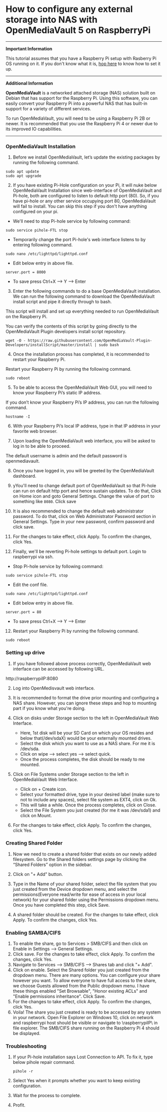# How to configure any external storage into NAS with OpenMediaVault 5 on RaspberryPi
***
**Important Information**

This tutorial assumes that you have a Raspberry Pi setup with Rasberry Pi OS running on it. If you don't know what it is, [hop here](https://github.com/SwaroopGiri/Pi_hole_configuration) to know how to set it up.
***
**Additional Information**

**OpenMediaVault** is a networked attached storage (NAS) solution built on Debian that has support for the Raspberry Pi. Using this software, you can easily convert your Raspberry Pi into a powerful NAS that has built-in support for a variety of different services.

To run OpenMediaVault, you will need to be using a Raspberry Pi 2B or newer. It is recommended that you use the Raspberry Pi 4 or newer due to its improved IO capabilities.
*** 

### OpenMediaVault Installation

1. Before we install OpenMediaVault, let’s update the existing packages by running the following command.
```
sudo apt update
sudo apt upgrade
```

2. If you have existing Pi-Hole configuration on your Pi, it will nuke below OpenMediaVault Installation since web-interface of OpenMediaVault and Pi-hole, both are configured to listen to default http port (80). So, if you have pi-hole or any other service occupying port 80, OpenMediaVault will fail to install. You can skip this step if you don't have anything configured on your pi.
  - We'll need to stop Pi-hole service by following command:

  ```
  sudo service pihole-FTL stop
  ```
  - Temporarily change the port Pi-hole's web interface listens to by entering following command.
  
  ```
  sudo nano /etc/lighttpd/lighttpd.conf
  ```
    
  - Edit below entry in above file.
  ```
  server.port = 8000
  ```
  - To save press Ctrl+X --> Y --> Enter

3. Enter the following commands to do a base OpenMediaVault installation. We can run the following command to download the OpenMediaVault install script and pipe it directly through to bash.

This script will install and set up everything needed to run OpenMediaVault on the Raspberry Pi.

You can verify the contents of this script by going directly to the OpenMediaVault Plugin developers install script repository.

```
wget -O - https://raw.githubusercontent.com/OpenMediaVault-Plugin-Developers/installScript/master/install | sudo bash
```

4. Once the installation process has completed, it is recommended to restart your Raspberry Pi.

Restart your Raspberry Pi by running the following command.

```
sudo reboot
```

5. To be able to access the OpenMediaVault Web GUI, you will need to know your Raspberry Pi’s static IP address.

If you don’t know your Raspberry Pi’s IP address, you can run the following command.
```
hostname -I
```

6. With your Raspberry Pi’s local IP address, type in that IP address in your favorite web browser.

7. Upon loading the OpenMediaVault web interface, you will be asked to log in to be able to proceed.

The default username is admin and the default password is openmediavault.

8. Once you have logged in, you will be greeted by the OpenMediaVault dashboard.

9. yYou'll need to change default port of OpenMediaVault so that Pi-hole can run on default http port and hence sustain updates. To do that, Click on Home icon and goto General Settings. Change the value of port to something like `8080`. Click save
10. It is also recommended to change the default web administrator password. To do that, click on Web Administrator Password section in General Settings. Type in your new password, confirm password and click save.
11. For the changes to take effect, click Apply. To confirm the changes, click Yes.
12. Finally, we'll be reverting Pi-hole settings to default port. Login to raspberrypi via ssh.
  - Stop Pi-hole service by following command:

  ```
  sudo service pihole-FTL stop
  ```
  - Edit the conf file.
  
  ```
  sudo nano /etc/lighttpd/lighttpd.conf
  ```
    
  - Edit below entry in above file.
  ```
  server.port = 80
  ```
  - To save press Ctrl+X --> Y --> Enter

12. Restart your Raspberry Pi by running the following command.

```
sudo reboot
```

### Setting up drive

1. If you have followed above process correctly, OpenMediaVault web interface can be accessed by following URL.

http://raspberrypiIP:8080

2. Log into OpenMedisvault web interface.
3. It is recommended to format the drive prior mounting and configuring a NAS share. However, you can ignore these steps and hop to mounting part if you know what you're doing. 

4. Click on disks under Storage section to the left in OpenMediaVault Web Interface.
   - Here, 1st disk will be your SD Card on which your OS resides and below that(/dev/sdaX) would be your externally mounted drives.
   - Select the disk which you want to use as a NAS share. For me it is /dev/sda.
   - Click on wipe --> select yes --> select quick.
   - Once the process completes, the disk should be ready to me mounted.

5. Click on File Systems under Storage section to the left in OpenMediaVault Web Interface.
   - Click on + Create icon.
   - Select your formatted drive, type in your desired label (make sure to not to include any spaces), select file system as EXT4, click on Ok.
   - This will take a while. Once the process completes, click on Close.
   - Select the File System you just created (for me it was /dev/sda1) and click on Mount.

6. For the changes to take effect, click Apply. To confirm the changes, click Yes.

### Creating Shared Folder

1. Now we need to create a shared folder that exists on our newly added filesystem. Go to the Shared folders settings page by clicking the “Shared Folders” option in the sidebar.

2. Click on "+ Add" button.
3. Type in the Name of your shared folder, select the file system that you just created from the Device dropdown menu, and select the permissions(Everyone read/write for ease of access in your local network) for your shared folder using the Permissions dropdown menu. Once you have completed this step, click Save.
4. A shared folder should be created. For the changes to take effect, click Apply. To confirm the changes, click Yes.

### Enabling SAMBA/CIFS

1. To enable the share, go to Services > SMB/CIFS and then click on Enable in Settings --> General Settings.
2. Click save. For the changes to take effect, click Apply. To confirm the changes, click Yes.
3. Navigate to Services --> SMB/CIFS --> Shares tab and click "+ Add".
4. Click on enable. Select the Shared folder you just created from the dropdown menu. There are many options. You can configure your share however you want. To allow everyone to have full access to the share, we choose Guests allowed from the Public dropdown menu. I have these things enabled "Set Browsable", "Honor existing ACLs" and "Enable permissions inheritance". Click Save.
5. For the changes to take effect, click Apply. To confirm the changes, click Yes.
6. Voila! The share you just created is ready to be accessed by any system in your network. Open File Explorer on Windows 10, click on network and raspberrypi host should be visible or navigate to \\raspberrypiIP\ in file explorer. The SMB/CIFS share running on the Raspberry Pi 4 should be displayed.

### Troubleshooting

1. If your Pi-hole installation says Lost Connection to API. To fix it, type below pihole repair command.
   ```
   pihole -r
   ```
   
2. Select Yes when it prompts whether you want to keep existing configuration.
3. Wait for the process to complete.
4. Profit.
